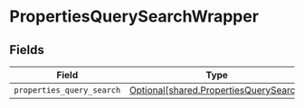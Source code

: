 # PropertiesQuerySearchWrapper


## Fields

| Field                                                                                  | Type                                                                                   | Required                                                                               | Description                                                                            |
| -------------------------------------------------------------------------------------- | -------------------------------------------------------------------------------------- | -------------------------------------------------------------------------------------- | -------------------------------------------------------------------------------------- |
| `properties_query_search`                                                              | [Optional[shared.PropertiesQuerySearch]](../../models/shared/propertiesquerysearch.md) | :heavy_minus_sign:                                                                     | N/A                                                                                    |
